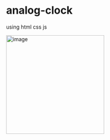 # analog-clock
using html css js

<img width="265" alt="image" src="https://github.com/ab-j/analog-clock/assets/108211192/4a657555-2d0c-4e80-80f3-f0dccdc3912b">
